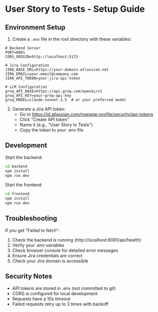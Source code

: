 # User Story to Tests - Setup Guide

## Environment Setup

1. Create a `.env` file in the root directory with these variables:

```env
# Backend Server
PORT=8081
CORS_ORIGIN=http://localhost:5173

# Jira Configuration
JIRA_BASE_URL=https://your-domain.atlassian.net
JIRA_EMAIL=your-email@company.com
JIRA_API_TOKEN=your-jira-api-token

# LLM Configuration
groq_API_BASE=https://api.groq.com/openai/v1
groq_API_KEY=your-groq-api-key
groq_MODEL=claude-sonnet-3.5  # or your preferred model
```

2. Generate a Jira API token:
   - Go to https://id.atlassian.com/manage-profile/security/api-tokens
   - Click "Create API token"
   - Name it (e.g., "User Story to Tests")
   - Copy the token to your .env file

## Development

Start the backend:
```bash
cd backend
npm install
npm run dev
```

Start the frontend:
```bash
cd frontend
npm install
npm run dev
```

## Troubleshooting

If you get "Failed to fetch":

1. Check the backend is running (http://localhost:8081/api/health)
2. Verify your .env variables
3. Check browser console for detailed error messages
4. Ensure Jira credentials are correct
5. Check your Jira domain is accessible

## Security Notes

- API tokens are stored in .env (not committed to git)
- CORS is configured for local development
- Requests have a 10s timeout
- Failed requests retry up to 3 times with backoff